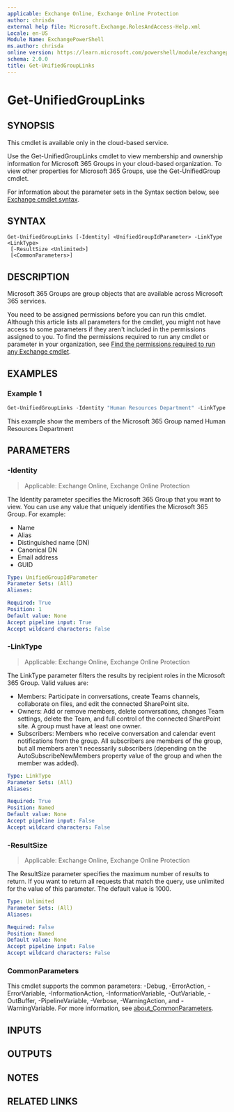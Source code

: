 ```yaml
---
applicable: Exchange Online, Exchange Online Protection
author: chrisda
external help file: Microsoft.Exchange.RolesAndAccess-Help.xml
Locale: en-US
Module Name: ExchangePowerShell
ms.author: chrisda
online version: https://learn.microsoft.com/powershell/module/exchangepowershell/get-unifiedgrouplinks
schema: 2.0.0
title: Get-UnifiedGroupLinks
---
```


# Get-UnifiedGroupLinks

## SYNOPSIS
This cmdlet is available only in the cloud-based service.

Use the Get-UnifiedGroupLinks cmdlet to view membership and ownership information for Microsoft 365 Groups in your cloud-based organization. To view other properties for Microsoft 365 Groups, use the Get-UnifiedGroup cmdlet.

For information about the parameter sets in the Syntax section below, see [Exchange cmdlet syntax](https://learn.microsoft.com/powershell/exchange/exchange-cmdlet-syntax).

## SYNTAX

```
Get-UnifiedGroupLinks [-Identity] <UnifiedGroupIdParameter> -LinkType <LinkType>
 [-ResultSize <Unlimited>]
 [<CommonParameters>]
```

## DESCRIPTION
Microsoft 365 Groups are group objects that are available across Microsoft 365 services.

You need to be assigned permissions before you can run this cmdlet. Although this article lists all parameters for the cmdlet, you might not have access to some parameters if they aren't included in the permissions assigned to you. To find the permissions required to run any cmdlet or parameter in your organization, see [Find the permissions required to run any Exchange cmdlet](https://learn.microsoft.com/powershell/exchange/find-exchange-cmdlet-permissions).

## EXAMPLES

### Example 1
```powershell
Get-UnifiedGroupLinks -Identity "Human Resources Department" -LinkType Members
```

This example show the members of the Microsoft 365 Group named Human Resources Department

## PARAMETERS

### -Identity

> Applicable: Exchange Online, Exchange Online Protection

The Identity parameter specifies the Microsoft 365 Group that you want to view. You can use any value that uniquely identifies the Microsoft 365 Group. For example:

- Name
- Alias
- Distinguished name (DN)
- Canonical DN
- Email address
- GUID

```yaml
Type: UnifiedGroupIdParameter
Parameter Sets: (All)
Aliases:

Required: True
Position: 1
Default value: None
Accept pipeline input: True
Accept wildcard characters: False
```

### -LinkType

> Applicable: Exchange Online, Exchange Online Protection

The LinkType parameter filters the results by recipient roles in the Microsoft 365 Group. Valid values are:

- Members: Participate in conversations, create Teams channels, collaborate on files, and edit the connected SharePoint site.
- Owners: Add or remove members, delete conversations, changes Team settings, delete the Team, and full control of the connected SharePoint site. A group must have at least one owner.
- Subscribers: Members who receive conversation and calendar event notifications from the group. All subscribers are members of the group, but all members aren't necessarily subscribers (depending on the AutoSubscribeNewMembers property value of the group and when the member was added).

```yaml
Type: LinkType
Parameter Sets: (All)
Aliases:

Required: True
Position: Named
Default value: None
Accept pipeline input: False
Accept wildcard characters: False
```

### -ResultSize

> Applicable: Exchange Online, Exchange Online Protection

The ResultSize parameter specifies the maximum number of results to return. If you want to return all requests that match the query, use unlimited for the value of this parameter. The default value is 1000.

```yaml
Type: Unlimited
Parameter Sets: (All)
Aliases:

Required: False
Position: Named
Default value: None
Accept pipeline input: False
Accept wildcard characters: False
```

### CommonParameters
This cmdlet supports the common parameters: -Debug, -ErrorAction, -ErrorVariable, -InformationAction, -InformationVariable, -OutVariable, -OutBuffer, -PipelineVariable, -Verbose, -WarningAction, and -WarningVariable. For more information, see [about_CommonParameters](https://go.microsoft.com/fwlink/p/?LinkID=113216).

## INPUTS

## OUTPUTS

## NOTES

## RELATED LINKS
